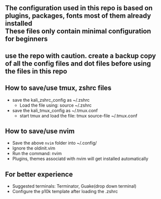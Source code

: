 ## The configuration used in this repo is based on plugins, packages, fonts most of them already installed <br> These files only contain minimal configuration for beginners
## use the repo with caution. create a backup copy of all the config files and dot files before using the files in this repo

## How to save/use tmux, zshrc files
- save the kali_zshrc_config as ~/.zshrc
    - Load the file using: source ~/.zshrc
- save the kali_tmux_config as ~/.tmux.conf
    - start tmux and load the file:  tmux source-file ~/.tmux.conf

## How to save/use nvim
- Save the above `nvim` folder into ~/.config/
- Ignore the oldinit.vim
- Run the command: nvim
- Plugins, themes associatd with nvim will get installed automatically

## For better experience
- Suggested terminals: Terminator, Guake(drop down terminal)
- Configure the p10k template after loading the .zshrc
